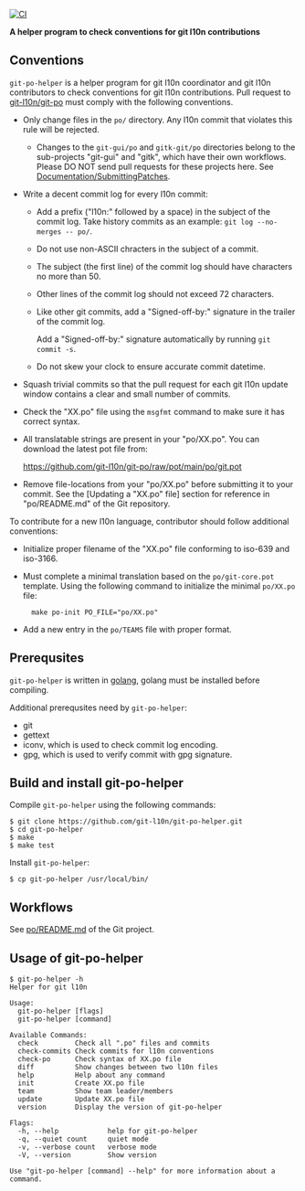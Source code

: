 [![CI](https://github.com/git-l10n/git-po-helper/actions/workflows/main.yml/badge.svg)](https://github.com/git-l10n/git-po-helper/actions/workflows/main.yml)

**A helper program to check conventions for git l10n contributions**

## Conventions

`git-po-helper` is a helper program for git l10n coordinator and git l10n
contributors to check conventions for git l10n contributions. Pull request to
[git-l10n/git-po](https://github.com/git-l10n/git-po) must comply with the
following conventions.

* Only change files in the `po/` directory. Any l10n commit that violates this
  rule will be rejected.

  - Changes to the `git-gui/po` and `gitk-git/po` directories belong to the
    sub-projects "git-gui" and "gitk", which have their own workflows. Please
    DO NOT send pull requests for these projects here. See
    [Documentation/SubmittingPatches](https://github.com/git/git/blob/v2.31.0/Documentation/SubmittingPatches#L387-L393).

* Write a decent commit log for every l10n commit:

  - Add a prefix ("l10n:" followed by a space) in the subject of the commit log.
    Take history commits as an example: `git log --no-merges -- po/`.

  - Do not use non-ASCII chracters in the subject of a commit.

  - The subject (the first line) of the commit log should have characters no more than 50.

  - Other lines of the commit log should not exceed 72 characters.

  - Like other git commits, add a "Signed-off-by:" signature in the trailer of the commit log.

    Add a "Signed-off-by:" signature automatically by running `git commit -s`.

  - Do not skew your clock to ensure accurate commit datetime.

* Squash trivial commits so that the pull request for each git l10n update
  window contains a clear and small number of commits.

* Check the "XX.po" file using the `msgfmt` command to make sure it has correct
  syntax.

* All translatable strings are present in your "po/XX.po". You can download
  the latest pot file from:

	https://github.com/git-l10n/git-po/raw/pot/main/po/git.pot

* Remove file-locations from your "po/XX.po" before submitting it to your
  commit. See the [Updating a "XX.po" file] section for reference in
  "po/README.md" of the Git repository.


To contribute for a new l10n language, contributor should follow additional
conventions:

* Initialize proper filename of the "XX.po" file conforming to iso-639 and
  iso-3166.

* Must complete a minimal translation based on the `po/git-core.pot` template.
  Using the following command to initialize the minimal `po/XX.po` file:

        make po-init PO_FILE="po/XX.po"

* Add a new entry in the `po/TEAMS` file with proper format.


## Prerequsites

`git-po-helper` is written in [golang](https://golang.org/), golang must be
installed before compiling.

Additional prerequsites need by `git-po-helper`:

* git
* gettext
* iconv, which is used to check commit log encoding.
* gpg, which is used to verify commit with gpg signature.


## Build and install git-po-helper

Compile `git-po-helper` using the following commands:

```
$ git clone https://github.com/git-l10n/git-po-helper.git
$ cd git-po-helper
$ make
$ make test
```

Install `git-po-helper`:

```
$ cp git-po-helper /usr/local/bin/
```


## Workflows

See [po/README.md](https://github.com/git/git/tree/master/po#readme) of
the Git project.


## Usage of git-po-helper

```
$ git-po-helper -h
Helper for git l10n

Usage:
  git-po-helper [flags]
  git-po-helper [command]

Available Commands:
  check         Check all ".po" files and commits
  check-commits Check commits for l10n conventions
  check-po      Check syntax of XX.po file
  diff          Show changes between two l10n files
  help          Help about any command
  init          Create XX.po file
  team          Show team leader/members
  update        Update XX.po file
  version       Display the version of git-po-helper

Flags:
  -h, --help            help for git-po-helper
  -q, --quiet count     quiet mode
  -v, --verbose count   verbose mode
  -V, --version         Show version

Use "git-po-helper [command] --help" for more information about a command.
```

